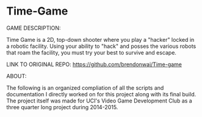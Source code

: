 # Time-Game

GAME DESCRIPTION:

  Time Game is a 2D, top-down shooter where you play a "hacker" locked in a robotic facility.
  Using your ability to "hack" and posses the various robots that roam the facility, you must
  try your best to survive and escape.

LINK TO ORIGINAL REPO: https://github.com/brendonwai/Time-game

ABOUT:

  The following is an organized compliation of all the scripts and documentation I directly worked on for this project
  along with its final build. The project itself was made for UCI's Video Game Development Club as a three quarter long
  project during 2014-2015. 
